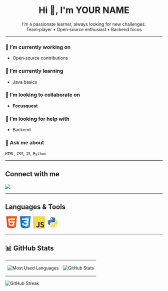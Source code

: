 <h1 align="center">Hi 👋, I'm YOUR NAME</h1>

<p align="center">
I’m a passionate learner, always looking for new challenges.<br>
Team‑player • Open‑source enthusiast • Backend focus
</p>

---

### 🔭 I’m currently working on
- Open‑source contributions

### 🌱 I’m currently learning
- Java basics

### 👯 I’m looking to collaborate on
- **Focusquest**

### 🤝 I’m looking for help with
- Backend

### 💬 Ask me about
`HTML`, `CSS`, `JS`, `Python`

---

## Connect with me
<a href="https://linkedin.com/in/YOUR-LINKEDIN" target="_blank">
  <img align="center" src="https://img.shields.io/badge/LinkedIn-0A66C2?style=for-the-badge&logo=linkedin&logoColor=white"/>
</a>

---

## Languages & Tools
<p align="left">
  <img src="https://raw.githubusercontent.com/devicons/devicon/master/icons/html5/html5-original.svg" width="40"/>
  <img src="https://raw.githubusercontent.com/devicons/devicon/master/icons/css3/css3-original.svg"  width="40"/>
  <img src="https://raw.githubusercontent.com/devicons/devicon/master/icons/javascript/javascript-original.svg"  width="40"/>
  <img src="https://raw.githubusercontent.com/devicons/devicon/master/icons/python/python-original.svg"  width="40"/>
  <!-- add more -->
</p>

---

## 📊 GitHub Stats
<table>
<tr>
<td>

![Most Used Languages](https://github-readme-stats.vercel.app/api/top-langs/?username=YOUR-USERNAME&layout=compact&hide_border=true)

</td>
<td>

![GitHub Stats](https://github-readme-stats.vercel.app/api?username=YOUR-USERNAME&show_icons=true&hide_border=true&rank_icon=github)

</td>
</tr>
</table>

![GitHub Streak](https://streak-stats.demolab.com/?user=YOUR-USERNAME&hide_border=true)
